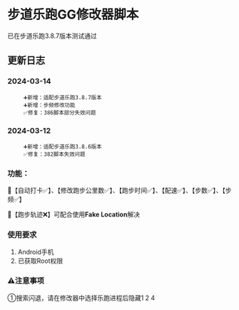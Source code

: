 # 步道乐跑GG修改器脚本

已在步道乐跑3.8.7版本测试通过

## 更新日志
### 2024-03-14
         ➕新增：适配步道乐跑3.8.7版本
         ➕新增：步频修改功能
         ✅修复：386脚本部分失效问题

### 2024-03-12
         ➕新增：适配步道乐跑3.8.6版本
         ✅修复：382脚本失效问题

### 功能：

🔷【自动打卡✅】、【修改跑步公里数✅】、【跑步时间✅】、【配速✅】、【步数✅】、【步频✅】
         
🔷【跑步轨迹❌】可配合使用**Fake Location**解决

### 使用要求
1. Android手机
2. 已获取Root权限

### ⚠注意事项
①搜索闪退，请在修改器中选择乐跑进程后隐藏1 2 4

